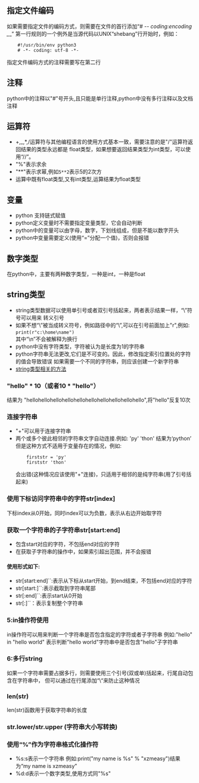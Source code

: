 ## 指定文件编码

如果需要指定文件的编码方式，则需要在文件的首行添加“# -*- coding:encoding _*_”
    第一行规则的一个例外是当源代码以UNIX“shebang”行开始时，例如：
```
    #!/usr/bin/env python3
    # -*- coding: utf-8 -*-
```
指定文件编码方式的注释需要写在第二行

## 注释

 python中的注释以"#"号开头,且只能是单行注释,python中没有多行注释以及文档注释

## 运算符
+ +,_,*,/运算符与其他编程语言的使用方式基本一致，需要注意的是"/"运算符返回结果的类型永远都是
       float类型，如果想要返回结果类型为int类型，可以使用“//”。
+ "%"表示求余
+ "**"表示求幂,例如`5**2`表示5的2次方
+ 运算中既有float类型,又有int类型,运算结果为float类型
## 变量
+ python 支持链式赋值
+ python定义变量时不需要指定变量类型，它会自动判断
+ python中的变量可以由字母，数字，下划线组成，但是不能以数字开头
+ python中变量需要定义(使用“=”分配一个值)，否则会报错
## 数字类型
在python中，主要有两种数字类型，一种是int，一种是float
## string类型
* string类型数据可以使用单引号或者双引号括起来，两者表示结果一样，“\”符号可以用来
  转义引号
* 如果不想“\”被当成转义符号，例如路径中的“\”,可以在引号前面加上"r",例如:<br/>
  ```print(r"c:\home\name")```<br/>
  其中“\n”不会被解释为换行
* python中没有字符类型，字符被认为是长度为1的字符串
* python字符串无法更改,它们是不可变的。因此，修改指定索引位置处的字符的值会导致错误
  如果需要一个不同的字符串，则应该创建一个新字符串
* [string类型相关的方法](https://docs.python.org/3/library/stdtypes.html#string-methods)
### "hello" * 10（或者10 * "hello"）
结果为 "hellohellohellohellohellohellohellohellohellohello",将"hello"反复10次
### 连接字符串
* "+"可以用于连接字符串
* 两个或多个彼此相邻的字符串文字自动连接.例如: 'py' 'thon' 结果为‘python’
  但是这种方式不适用于变量存在的情况，例如:
   ```
       firststr = 'py'
       firststr 'thon'
   ```
   会出错(这种情况应该使用"+"连接)，只适用于相邻的是纯字符串(用了引号括起来)
### 使用下标访问字符串中的字符str[index]
下标index从0开始，同时index可以为负数，表示从右边开始取字符
### 获取一个字符串的子字符串str[start:end]
+ 包含start对应的字符，不包括end对应的字符
+ 在获取子字符串的操作中，如果索引超出范围，并不会报错
#### 使用形式如下:
+ str[start:end]``:表示从下标从start开始，到end结束，不包括end对应的字符
+ str[start:]``:表示截取到字符串尾部
+ str[:end]``:表示start从0开始
+ str[:]``：表示复制整个字符串
### 5:in操作符使用
in操作符可以用来判断一个字符串是否包含指定的字符或者子字符串
    例如:"hello" in "hello world" 表示判断"hello world"字符串中是否包含"hello"子字符串
### 6:多行string
如果一个字符串需要占据多行，则需要使用三个引号(双或单)括起来，行尾自动包含在字符串中，
    但可以通过在行尾添加“\“来防止这种情况
### len(str)
len(str)函数用于获取字符串的长度
### str.lower/str.upper  (字符串大小写转换)
### 使用“%”作为字符串格式化操作符
+ %s:s表示一个字符串 例如:print("my name is %s" % "xzmeasy")结果为“my name is xzmeasy”
+ %d:d表示一个数字类型,使用方式同"%s"
